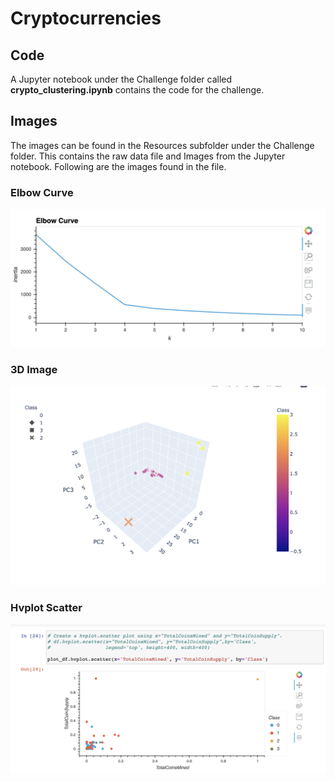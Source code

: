 # Cryptocurrencies

## Code
A Jupyter notebook under the Challenge folder called **crypto_clustering.ipynb** contains the code for the challenge.

## Images

The images can be found in the Resources subfolder under the Challenge folder.  This contains the raw data file and Images from the Jupyter notebook. Following are the images found in the file.

### Elbow Curve

![Image1](https://github.com/Nidaiq/Cryptocurrencies/blob/b5b4c1073bdd654729278f11da1ff4fcddba918c/Challenge/Resources/Image1-Elbow%20Curve.png)

### 3D Image

![Image2](https://github.com/Nidaiq/Cryptocurrencies/blob/b5b4c1073bdd654729278f11da1ff4fcddba918c/Challenge/Resources/Image2-3D.png)

### Hvplot Scatter

![Image3](https://github.com/Nidaiq/Cryptocurrencies/blob/b5b4c1073bdd654729278f11da1ff4fcddba918c/Challenge/Resources/Image3-hvplot.scatter.png)
